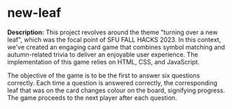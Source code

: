 # new-leaf

**Description:**
This project revolves around the theme "turning over a new leaf", which was the focal point of SFU FALL HACKS 2023. In this context, we've created an engaging card game that combines symbol matching and autumn-related trivia to deliver an enjoyable user experience. The implementation of this game relies on HTML, CSS, and JavaScript. 

The objective of the game is to be the first to answer six questions correctly. Each time a question is answered correctly, the corresponding leaf that was on the card changes colour on the board, signifying progress. The game proceeds to the next player after each question.
   
